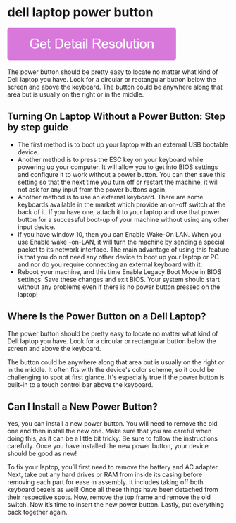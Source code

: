 # dell laptop power button

[![dell laptop power button](gett-stateed.png)](https://github.com/techcolleague/dell.laptop.power.button)

The power button should be pretty easy to locate no matter what kind of Dell laptop you have. Look for a circular or rectangular button below the screen and above the keyboard. The button could be anywhere along that area but is usually on the right or in the middle.

## Turning On Laptop Without a Power Button: Step by step guide

* The first method is to boot up your laptop with an external USB bootable device.
* Another method is to press the ESC key on your keyboard while powering up your computer. It will allow you to get into BIOS settings and configure it to work without a power button. You can then save this setting so that the next time you turn off or restart the machine, it will not ask for any input from the power buttons again.
* Another method is to use an external keyboard. There are some keyboards available in the market which provide an on-off switch at the back of it. If you have one, attach it to your laptop and use that power button for a successful boot-up of your machine without using any other input device.
* If you have window 10, then you can Enable Wake-On LAN. When you use Enable wake -on-LAN, it will turn the machine by sending a special packet to its network interface. The main advantage of using this feature is that you do not need any other device to boot up your laptop or PC and nor do you require connecting an external keyboard with it.
* Reboot your machine, and this time Enable Legacy Boot Mode in BIOS settings. Save these changes and exit BIOS. Your system should start without any problems even if there is no power button pressed on the laptop!

## Where Is the Power Button on a Dell Laptop?

The power button should be pretty easy to locate no matter what kind of Dell laptop you have. Look for a circular or rectangular button below the screen and above the keyboard.

The button could be anywhere along that area but is usually on the right or in the middle. It often fits with the device's color scheme, so it could be challenging to spot at first glance. It's especially true if the power button is built-in to a touch control bar above the keyboard.

## Can I Install a New Power Button?

Yes, you can install a new power button. You will need to remove the old one and then install the new one. Make sure that you are careful when doing this, as it can be a little bit tricky. Be sure to follow the instructions carefully. Once you have installed the new power button, your device should be good as new!

To fix your laptop, you’ll first need to remove the battery and AC adapter. Next, take out any hard drives or RAM from inside its casing before removing each part for ease in assembly. It includes taking off both keyboard bezels as well! Once all these things have been detached from their respective spots. Now, remove the top frame and remove the old switch. Now it’s time to insert the new power button. Lastly, put everything back together again.
